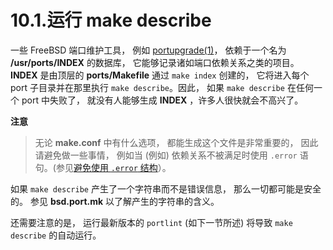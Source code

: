 # 10.1.运行 make describe

一些 FreeBSD 端口维护工具， 例如 [portupgrade(1)](https://www.freebsd.org/cgi/man.cgi?query=portupgrade&sektion=1&format=html)， 依赖于一个名为 **/usr/ports/INDEX** 的数据库， 它能够记录诸如端口依赖关系之类的项目。 **INDEX** 是由顶层的 **ports/Makefile** 通过 `make index` 创建的， 它将进入每个 port 子目录并在那里执行 `make describe`。因此， 如果 `make describe` 在任何一个 port 中失败了， 就没有人能够生成 **INDEX** ，许多人很快就会不高兴了。

**注意**

>无论 **make.conf** 中有什么选项， 都能生成这个文件是非常重要的， 因此请避免做一些事情， 例如当 (例如) 依赖关系不被满足时使用 `.error` 语句。(参见[避免使用 `.error` 结构](https://docs.freebsd.org/en/books/porters-handbook/porting-dads/index.html#dads-dot-error)）。

如果 `make describe` 产生了一个字符串而不是错误信息， 那么一切都可能是安全的。
参见 **bsd.port.mk** 以了解产生的字符串的含义。

还需要注意的是， 运行最新版本的 `portlint` (如下一节所述) 将导致 `make describe` 的自动运行。
